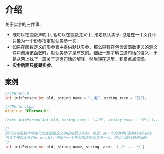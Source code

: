 # 介绍

关于实参的三件事:

* 既可以在函数声明中, 也可以在函数定义中, 指定默认实参. 但是在一个文件中, 只能为一个形参指定默认实参一次.
* 如果在函数定义的形参表中提供默认实参，那么只有在包含该函数定义的源文件中调用该函数时，默认实参才是有效的。细细一想才明白这句话的含义，于是从网上找了一篇关于这两句话的解释，然后转在这里，积累点点滴滴。
* **实参后面只能跟实参**.

## 案例

```cpp
//CPerson.h
int initPerson(int old, string name = "二毛", string race = "汉");

//CPerson.cpp
#include "CPerson.h"

//int initPerson(int old, string name = "二毛", string race = "汉") {...} 

/* 
既可以在函数声明也可以在函数定义中指定默认实参。但是，在一个文件中(注意#include 
包含了接口文件CPerson.h)，只能为一个形参指定默认实参一次。所以上面的是错误的。 
*/  
int initPerson(int old, string name, string race)  { /* ... */ } 
```

